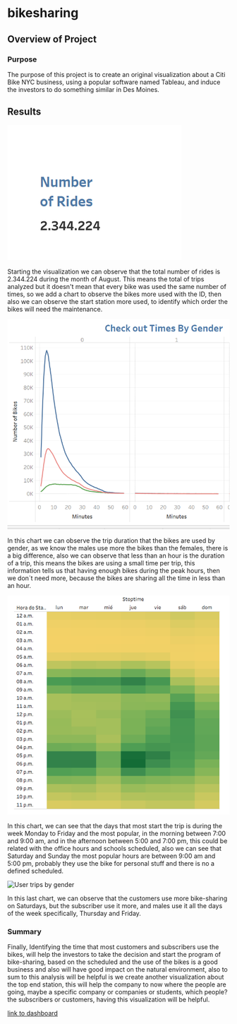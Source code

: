 # bikesharing
## Overview of Project 
### Purpose
The purpose of this project is to create an original visualization about a Citi Bike NYC business, using a popular software named Tableau, and induce the investors to do something similar in Des Moines.

## Results 
![Number of Rides](Images/Number_of_Rides.png)


Starting the visualization we can observe that the total number of rides is 2.344.224  during the month of August. This means the total of trips analyzed but it doesn't mean that every bike was used the same number of times, so we add a chart to observe the bikes more used with the ID, then also we can observe the start station more used, to identify which order the bikes will need the maintenance. 

![Checkout time by Gender](Images/Checkout_time_by_Gender.png)


In this chart we can observe the trip duration that the bikes are used by gender, as we know the males use more the bikes than the females, there is a big difference, also we can observe that less than an hour is the duration of a trip, this means the bikes are using a small time per trip, this information tells us that having enough bikes during the peak hours, then we don´t need more, because the bikes are sharing all the time in less than an hour.

![Trips by week day](Images/Trips_by_week_day.png)


In this chart, we can see that the days that most start the trip is during the week Monday to Friday and the most popular, in the morning between 7:00 and 9:00 am, and in the afternoon between 5:00 and 7:00 pm, this could be related with the office hours and schools scheduled, also we can see that Saturday and Sunday the most popular hours are between 9:00 am and 5:00 pm, probably they use the bike for personal stuff and there is no a defined scheduled. 

![User trips by gender](Images/User_trips_by_gender)


In this last chart, we can observe that the customers use more bike-sharing on Saturdays, but the subscriber use it more, and males use it all the days of the week specifically, Thursday and Friday.  

### Summary
Finally, Identifying the time that most customers and subscribers use the bikes, will help the investors to take the decision and start the program of bike-sharing, based on the scheduled and the use of the bikes is a good business and also will have good impact on the natural environment, also to sum to this analysis will be helpful is we create another visualization about the top end station, this will help the company to now where the people are going, maybe a specific company or companies or students, which people? the subscribers or customers, having this visualization will be helpful.


[link to dashboard](https://public.tableau.com/app/profile/alejandra6221/viz/CitiBikeNYC_16496475299900/Historia1)

